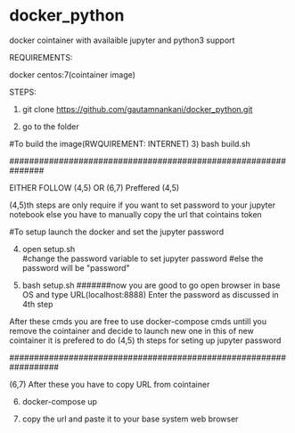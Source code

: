 # docker_python
docker cointainer with availaible jupyter and python3 support

REQUIREMENTS:

docker 
centos:7(cointainer image)

STEPS:

1) git clone https://github.com/gautamnankani/docker_python.git

2) go to the folder

#To build the image(RWQUIREMENT: INTERNET)
3) bash build.sh

###############################################################


EITHER FOLLOW (4,5)  OR  (6,7)
Preffered (4,5)

(4,5)th steps are only require if you want to set password to your jupyter notebook else you have to manually copy the url that cointains token

#To setup launch the docker and set the jupyter password

4) open setup.sh  
  #change the password variable to set jupyter password
  #else the password will be "password"
 
5) bash setup.sh
#######now you are good to go
open browser in base OS and type URL(localhost:8888)
Enter the password as discussed in 4th step

After these cmds you are free to use docker-compose cmds untill you remove the cointainer and decide to launch new one
in this of new cointainer it is prefered to do (4,5) th steps for seting up jupyter password
  

##################################################################

(6,7) After these you have to copy URL from cointainer 

6) docker-compose up

7) copy the url and paste it to your base system web browser
